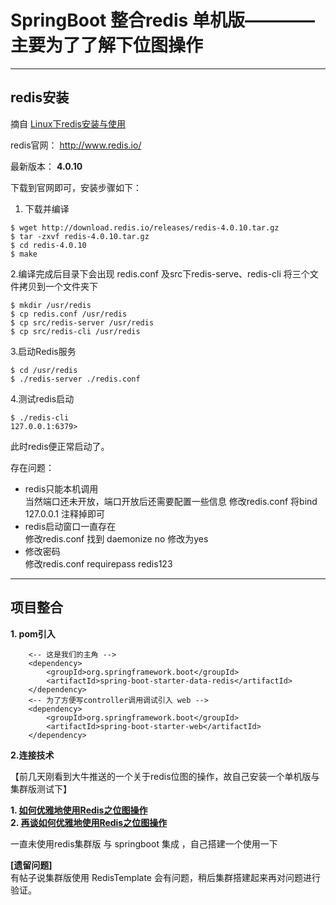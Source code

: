 # SpringBoot 整合redis 单机版————主要为了了解下位图操作
---
## redis安装
摘自 [Linux下redis安装与使用](https://www.cnblogs.com/codersay/p/4301677.html)

redis官网： http://www.redis.io/

最新版本： **4.0.10**

下载到官网即可，安装步骤如下：
 1. 下载并编译
```` linux
$ wget http://download.redis.io/releases/redis-4.0.10.tar.gz
$ tar -zxvf redis-4.0.10.tar.gz
$ cd redis-4.0.10
$ make

````
 2.编译完成后目录下会出现 redis.conf 及src下redis-serve、redis-cli 将三个文件拷贝到一个文件夹下
````
$ mkdir /usr/redis
$ cp redis.conf /usr/redis
$ cp src/redis-server /usr/redis
$ cp src/redis-cli /usr/redis
````
 3.启动Redis服务
````
$ cd /usr/redis
$ ./redis-server ./redis.conf
````
 4.测试redis启动
````
$ ./redis-cli
127.0.0.1:6379> 
````
此时redis便正常启动了。

存在问题：
* redis只能本机调用  
  当然端口还未开放，端口开放后还需要配置一些信息
  修改redis.conf 
  将bind 127.0.0.1 注释掉即可
* redis启动窗口一直存在  
  修改redis.conf
  找到 daemonize no 修改为yes
* 修改密码  
  修改redis.conf
  requirepass redis123

---  

## 项目整合
**1. pom引入**
````
    <-- 这是我们的主角 -->
    <dependency>
        <groupId>org.springframework.boot</groupId>
        <artifactId>spring-boot-starter-data-redis</artifactId>
    </dependency>
    <-- 为了方便写controller调用调试引入 web -->
    <dependency>
        <groupId>org.springframework.boot</groupId>
        <artifactId>spring-boot-starter-web</artifactId>
    </dependency>
````
**2.连接技术**
  
  【前几天刚看到大牛推送的一个关于redis位图的操作，故自己安装一个单机版与集群版测试下】
  
**1. [如何优雅地使用Redis之位图操作](https://mp.weixin.qq.com/s/DBqBcBoVtZhH8rMUwXubow)**  
**2. [再谈如何优雅地使用Redis之位图操作](https://mp.weixin.qq.com/s/DBqBcBoVtZhH8rMUwXubow)**
  
  一直未使用redis集群版 与 springboot 集成 ，自己搭建一个使用一下

**[遗留问题]**  
  有帖子说集群版使用 RedisTemplate 会有问题，稍后集群搭建起来再对问题进行验证。
  
